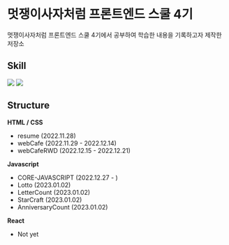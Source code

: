 # 멋쟁이사자처럼 프론트엔드 스쿨 4기

멋쟁이사자처럼 프론트엔드 스쿨 4기에서 공부하여 학습한 내용을 기록하고자 제작한 저장소

## Skill

<span>
  <img src="https://img.shields.io/badge/-HTML-%23E34F26?style=for-the-badge&logo=HTML5&logoColor=black">
  <img src="https://img.shields.io/badge/-CSS-%231572B6?style=for-the-badge&logo=CSS3&logoColor=black">
</span>

## Structure

**HTML / CSS**

- resume (2022.11.28)
- webCafe (2022.11.29 - 2022.12.14)
- webCafeRWD (2022.12.15 - 2022.12.21)

**Javascript**

- CORE-JAVASCRIPT (2022.12.27 - )
- Lotto (2023.01.02)
- LetterCount (2023.01.02)
- StarCraft (2023.01.02)
- AnniversaryCount (2023.01.02)

**React**

- Not yet
